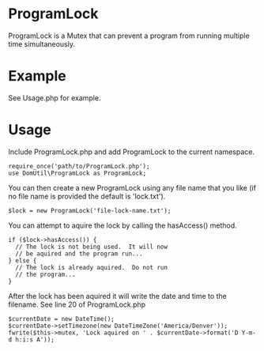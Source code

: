 ProgramLock
===========

ProgramLock is a Mutex that can prevent a program from running multiple time simultaneously.

Example
=======

See Usage.php for example.

Usage
=====

Include ProgramLock.php and add ProgramLock to the current namespace.

    require_once('path/to/ProgramLock.php');
    use DomUtil\ProgramLock as ProgramLock;

You can then create a new ProgramLock using any file name that you like (if no file name is provided the default is 'lock.txt').

    $lock = new ProgramLock('file-lock-name.txt');

You can attempt to aquire the lock by calling the hasAccess() method.

    if ($lock->hasAccess()) {
      // The lock is not being used.  It will now
      // be aquired and the program run...
    } else {
      // The lock is already aquired.  Do not run
      // the program...
    }

After the lock has been aquired it will write the date and time to the filename.  See line 20 of ProgramLock.php

    $currentDate = new DateTime();
    $currentDate->setTimezone(new DateTimeZone('America/Denver'));
    fwrite($this->mutex, 'Lock aquired on ' . $currentDate->format('D Y-m-d h:i:s A'));